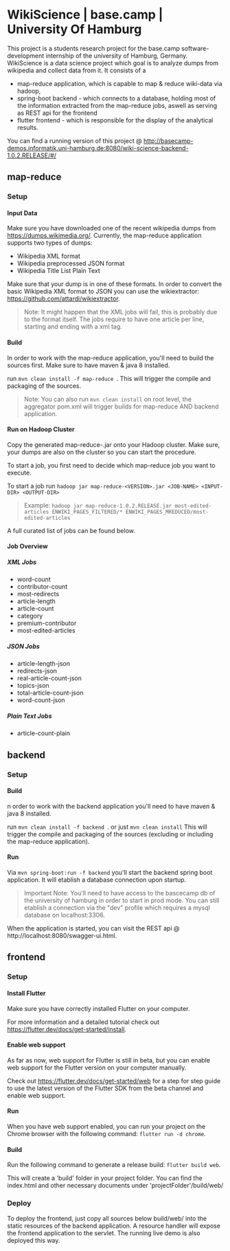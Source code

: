 # WikiScience | base.camp | University Of Hamburg
This project is a students research project for the base.camp software-development internship of the university of Hamburg, Germany.
WikiScience is a data science project which goal is to analyze dumps from wikipedia and collect data from it.
It consists of a 
* map-reduce application, which is capable to map & reduce wiki-data via hadoop, 
* spring-boot backend - which connects to a database, holding most of the information extracted from the map-reduce jobs, aswell as
serving as REST api for the frontend
* flutter frontend - which is responsible for the display of the analytical results.
 
You can find a running version of this project @ http://basecamp-demos.informatik.uni-hamburg.de:8080/wiki-science-backend-1.0.2.RELEASE/#/
## map-reduce
### Setup
#### Input Data
Make sure you have downloaded one of the recent wikipedia dumps from https://dumps.wikimedia.org/.
Currently, the map-reduce application supports two types of dumps:
 * Wikipedia XML format
 * Wikipedia preprocessed JSON format
 * Wikipedia Title List Plain Text

Make sure that your dump is in one of these formats.
In order to convert the basic Wikipedia XML format to JSON you can use the wikiextractor: https://github.com/attardi/wikiextractor.

> Note: It might happen that the XML jobs will fail, this is probably due to the format itself. 
The jobs require to have one article per line, starting and ending with a xml tag.
#### Build
In order to work with the map-reduce application, you'll need to build the sources first.
Make sure to have maven & java 8 installed.

run ```mvn clean install -f map-reduce ```. This will trigger the compile and packaging of the sources.

> Note: You can also run ```mvn clean install``` on root level, the aggregator pom.xml will trigger builds for map-reduce AND backend application.
#### Run on Hadoop Cluster
Copy the generated map-reduce-<VERSION>.jar onto your Hadoop cluster.
Make sure, your dumps are also on the cluster so you can start the procedure.

To start a job, you first need to decide which map-reduce job you want to execute.

To start a job run ```hadoop jar map-reduce-<VERSION>.jar <JOB-NAME> <INPUT-DIR> <OUTPUT-DIR>```

> Example: ```hadoop jar map-reduce-1.0.2.RELEASE.jar most-edited-articles ENWIKI_PAGES_FILTERED/* ENWIKI_PAGES_MREDUCED/most-edited-articles```

A full curated list of jobs can be found below.
#### Job Overview
##### XML Jobs
* word-count
* contributor-count
* most-redirects 
* article-length 
* article-count
* category 
* premium-contributor
* most-edited-articles

##### JSON Jobs
* article-length-json
* redirects-json
* real-article-count-json
* topics-json
* total-article-count-json
* word-count-json

##### Plain Text Jobs
* article-count-plain
## backend
### Setup
#### Build
n order to work with the backend application you'll need to have maven & java 8 installed.

run ```mvn clean install -f backend ```. or just ```mvn clean install``` This will trigger the compile and packaging of the sources (excluding or including the map-reduce application).

#### Run
Via ```mvn spring-boot:run -f backend``` you'll start the backend spring boot application. It will etablish a database connection upon startup.

> Important Note: You'll need to have access to the bascecamp db of the university of hamburg in order to start in prod mode.
> You can still etablish a connection via the "dev" profile which requires a mysql database on localhost:3306.

When the application is started, you can visit the REST api @ http://localhost:8080/swagger-ui.html.
## frontend
### Setup
#### Install Flutter
Make sure you have correctly installed Flutter on your computer.

For more information and a detailed tutorial check out https://flutter.dev/docs/get-started/install.

#### Enable web support
As far as now, web support for Flutter is still in beta, but you can enable web support for the Flutter version on your computer manually.

Check out https://flutter.dev/docs/get-started/web for a step for step guide to use the latest version of the Flutter SDK from the beta channel and enable web support.

#### Run
When you have web support enabled, you can run your project on the Chrome browser with the following command: ```flutter run -d chrome```.
#### Build
Run the following command to generate a release build: ```flutter build web```.

This will create a 'build' folder in your project folder. You can find the index.html and other necessary documents under 'projectFolder'/build/web/

### Deploy
To deploy the frontend, just copy all sources below build/web/ into the static resources of the backend application.
A resource handler will expose the frontend application to the servlet. The running live demo is also deployed this way.
